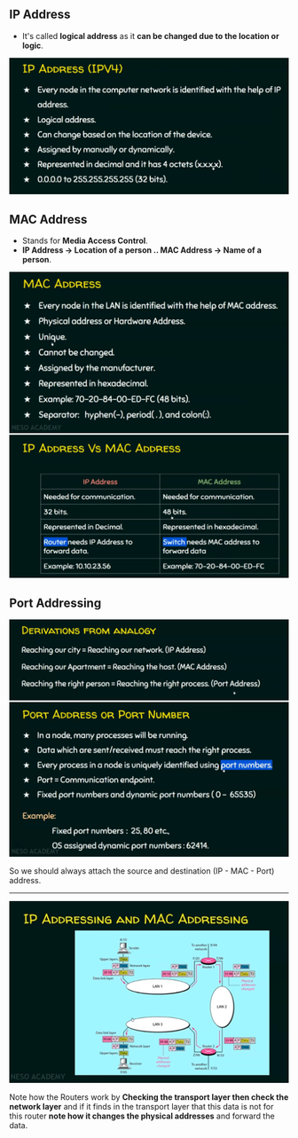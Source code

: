 ## IP Address

- It's called **logical address** as it **can be changed due to the location or logic**.

![Pasted image 20250928074522](Pasted%20Images/Pasted%20image%2020250928074522.png)

## MAC Address

- Stands for **Media Access Control**.
- **IP Address -> Location of a person .. MAC Address -> Name of a person**.

![Pasted image 20250928075653](Pasted%20Images/Pasted%20image%2020250928075653.png)
![Pasted image 20250928075800](Pasted%20Images/Pasted%20image%2020250928075800.png)

## Port Addressing

![Pasted image 20250928080759](Pasted%20Images/Pasted%20image%2020250928080759.png)
![Pasted image 20250928080834](Pasted%20Images/Pasted%20image%2020250928080834.png)

So we should always attach the source and destination (IP - MAC - Port) address.
***
![Pasted image 20251006113847](Pasted%20Images/Pasted%20image%2020251006113847.png)

Note how the Routers work by **Checking the transport layer then check the network layer** and if it finds in the transport layer that this data is not for this router **note how it changes the physical addresses** and forward the data.